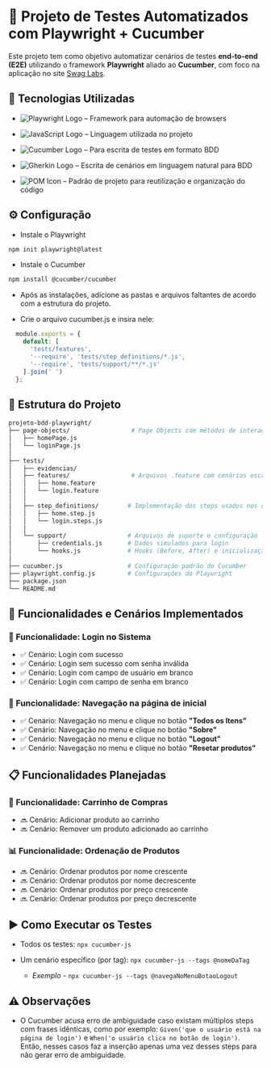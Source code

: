 # 🧪 Projeto de Testes Automatizados com Playwright + Cucumber

Este projeto tem como objetivo automatizar cenários de testes **end-to-end (E2E)** utilizando o framework **Playwright** aliado ao **Cucumber**, com foco na aplicação no site [Swag Labs](https://www.saucedemo.com/).

## 🧩 Tecnologias Utilizadas

- ![Playwright Logo](https://img.shields.io/badge/-Playwright-2c2c2c?style=flat&logo=playwright&logoColor=green) – Framework para automação de browsers

- ![JavaScript Logo](https://img.shields.io/badge/-JavaScript-F7DF1E?style=flat&logo=javascript&logoColor=black) – Linguagem utilizada no projeto

- ![Cucumber Logo](https://img.shields.io/badge/-Cucumber-23D96C?style=flat&logo=cucumber&logoColor=white) – Para escrita de testes em formato BDD

- ![Gherkin Logo](https://img.shields.io/badge/-Gherkin%20(.feature)-5cb85c?style=flat&logo=gnu-bash&logoColor=white) – Escrita de cenários em linguagem natural para BDD

- ![POM Icon](https://img.shields.io/badge/-Page%20Object%20Model-5c5c5c?style=flat&logo=codeforces&logoColor=white) – Padrão de projeto para reutilização e organização do código

## ⚙️ Configuração

* Instale o Playwright

```bash
npm init playwright@latest
```

* Instale o Cucumber

```bash
npm install @cucumber/cucumber
```
* Após as instalações, adicione as pastas e arquivos faltantes de acordo com a estrutura do projeto.

* Crie o arquivo cucumber.js e insira nele:

```js
  module.exports = {
    default: [
      'tests/features',
      '--require', 'tests/step_definitions/*.js',
      '--require', 'tests/support/**/*.js'
    ].join(' ')
  };
```


## 📁 Estrutura do Projeto

```bash
projeto-bdd-playwright/
├── page-objects/                 # Page Objects com métodos de interação com a UI
│   ├── homePage.js
│   └── loginPage.js
│
├── tests/
│   ├── evidencias/
│   ├── features/                 # Arquivos .feature com cenários escritos em Gherkin
│   │   ├── home.feature
│   │   └── login.feature
│   │
│   ├── step_definitions/        # Implementação dos steps usados nos cenários
│   │   ├── home.step.js
│   │   └── login.steps.js
│   │
│   └── support/                 # Arquivos de suporte e configuração
│       ├── credentials.js       # Dados simulados para login
│       └── hooks.js             # Hooks (Before, After) e inicialização do navegador
│
├── cucumber.js                  # Configuração padrão do Cucumber
├── playwright.config.js         # Configurações do Playwright
├── package.json
└── README.md
```


## 📌 Funcionalidades e Cenários Implementados

### 🔐 Funcionalidade: Login no Sistema
- ✅ Cenário: Login com sucesso
- ✅ Cenário: Login sem sucesso com senha inválida
- ✅ Cenário: Login com campo de usuário em branco
- ✅ Cenário: Login com campo de senha em branco

### 🧭 Funcionalidade: Navegação na página de inicial
- ✅ Cenário: Navegação no menu e clique no botão **"Todos os Itens"**
- ✅ Cenário: Navegação no menu e clique no botão **"Sobre"**
- ✅ Cenário: Navegação no menu e clique no botão **"Logout"**
- ✅ Cenário: Navegação no menu e clique no botão **"Resetar produtos"**

## 📋 Funcionalidades Planejadas

### 🛒 Funcionalidade: Carrinho de Compras
- 🔜 Cenário: Adicionar produto ao carrinho  
- 🔜 Cenário: Remover um produto adicionado ao carrinho  

### 📊 Funcionalidade: Ordenação de Produtos
- 🔜 Cenário: Ordenar produtos por nome crescente  
- 🔜 Cenário: Ordenar produtos por nome decrescente  
- 🔜 Cenário: Ordenar produtos por preço crescente  
- 🔜 Cenário: Ordenar produtos por preço decrescente  

## ▶️ Como Executar os Testes
- Todos os testes: `npx cucumber-js`

- Um cenário específico (por tag): `npx cucumber-js --tags @nomeDaTag` 

  - *Exemplo* - `npx cucumber-js --tags @navegaNoMenuBotaoLogout`

## ⚠️ Observações
-  O Cucumber acusa erro de ambiguidade caso existam múltiplos steps com frases idênticas, como por exemplo:
``` Given('que o usuário está na página de login') ``` e ``` When('o usuário clica no botão de login') ```. Então, nesses casos faz a inserção apenas uma vez desses steps para não gerar erro de ambiguidade.
